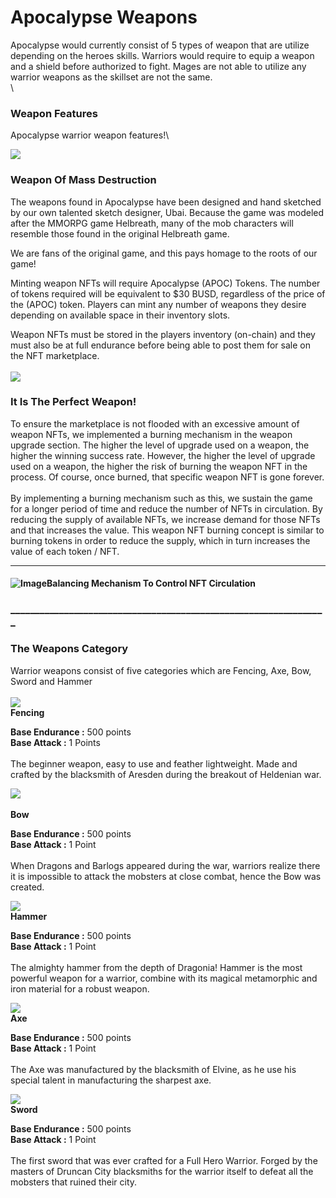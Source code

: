 # Apocalypse Weapons

Apocalypse would currently consist of 5 types of weapon that are utilize depending on the heroes skills. Warriors would require to equip a weapon and a shield before authorized to fight. Mages are not able to utilize any warrior weapons as the skillset are not the same.\
\


### Weapon Features

Apocalypse warrior weapon features!\


![](<../.gitbook/assets/image (86).png>)

### Weapon Of Mass Destruction

The weapons found in Apocalypse have been designed and hand sketched by our own talented sketch designer, Ubai. Because the game was modeled after the MMORPG game Helbreath, many of the mob characters will resemble those found in the original Helbreath game.

We are fans of the original game, and this pays homage to the roots of our game!

Minting weapon NFTs will require Apocalypse (APOC) Tokens. The number of tokens required will be equivalent to $30 BUSD, regardless of the price of the (APOC) token. Players can mint any number of weapons they desire depending on available space in their inventory slots.

Weapon NFTs must be stored in the players inventory (on-chain) and they must also be at full endurance before being able to post them for sale on the NFT marketplace.\
\
![](<../.gitbook/assets/image (85).png>)

### It Is The Perfect Weapon!

To ensure the marketplace is not flooded with an excessive amount of weapon NFTs, we implemented a burning mechanism in the weapon upgrade section. The higher the level of upgrade used on a weapon, the higher the winning success rate. However, the higher the level of upgrade used on a weapon, the higher the risk of burning the weapon NFT in the process. Of course, once burned, that specific weapon NFT is gone forever.\
\
By implementing a burning mechanism such as this, we sustain the game for a longer period of time and reduce the number of NFTs in circulation. By reducing the supply of available NFTs, we increase demand for those NFTs and that increases the value. This weapon NFT burning concept is similar to burning tokens in order to reduce the supply, which in turn increases the value of each token / NFT.

***

#### <img src="https://apocgame.io/wp-content/uploads/2022/02/Apoc-Icon-4.png" alt="Image" data-size="line">Balancing Mechanism To Control NFT Circulation

### \_\_\_\_\_\_\_\_\_\_\_\_\_\_\_\_\_\_\_\_\_\_\_\_\_\_\_\_\_\_\_\_\_\_\_\_\_\_\_\_\_\_\_\_\_\_\_\_\_\_\_\_\_\_\_\_\_\_\_\_\_\_\_\_\_

### The Weapons Category

Warrior weapons consist of five categories which are Fencing, Axe, Bow, Sword and Hammer\
\
![](<../.gitbook/assets/image (5).png>)\
**Fencing**

**Base Endurance :** 500 points\
**Base Attack :** 1 Points\
\
The beginner weapon, easy to use and feather lightweight. Made and crafted by the blacksmith of Aresden during the breakout of Heldenian war.

![](<../.gitbook/assets/image (81).png>)\
\
**Bow**

**Base Endurance :** 500 points\
**Base Attack :** 1 Point\
\
When Dragons and Barlogs appeared during the war, warriors realize there it is impossible to attack the mobsters at close combat, hence the Bow was created.

![](<../.gitbook/assets/image (120).png>)\
**Hammer**

**Base Endurance :** 500 points\
**Base Attack :** 1 Point\
\
The almighty hammer from the depth of Dragonia! Hammer is the most powerful weapon for a warrior, combine with its magical metamorphic and iron material for a robust weapon.

![](<../.gitbook/assets/image (131).png>)\
**Axe**

**Base Endurance :** 500 points\
**Base Attack :** 1 Point\
\
The Axe was manufactured by the blacksmith of Elvine, as he use his special talent in manufacturing the sharpest axe.

![](<../.gitbook/assets/image (157).png>)\
**Sword**

**Base Endurance :** 500 points\
**Base Attack :** 1 Point\
\
The first sword that was ever crafted for a Full Hero Warrior. Forged by the masters of Druncan City blacksmiths for the warrior itself to defeat all the mobsters that ruined their city.
